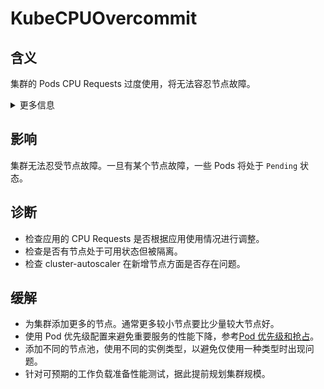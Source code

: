 
# KubeCPUOvercommit

## 含义


集群的 Pods CPU Requests 过度使用，将无法容忍节点故障。

<details>
<summary>更多信息</summary>

所有 Pods 的 CPU Requests 总和将超过集群的容量。如果发生节点故障，一些 Pods 将无法迁移到剩余的节点。

</details>

## 影响

集群无法忍受节点故障。一旦有某个节点故障，一些 Pods 将处于 `Pending` 状态。

## 诊断

- 检查应用的 CPU Requests 是否根据应用使用情况进行调整。
- 检查是否有节点处于可用状态但被隔离。
- 检查 cluster-autoscaler 在新增节点方面是否存在问题。

## 缓解

- 为集群添加更多的节点。通常更多较小节点要比少量较大节点好。
- 使用 Pod 优先级配置来避免重要服务的性能下降，参考[Pod 优先级和抢占](https://kubernetes.io/zh-cn/docs/concepts/scheduling-eviction/pod-priority-preemption/)。
- 添加不同的节点池，使用不同的实例类型，以避免仅使用一种类型时出现问题。
- 针对可预期的工作负载准备性能测试，据此提前规划集群规模。